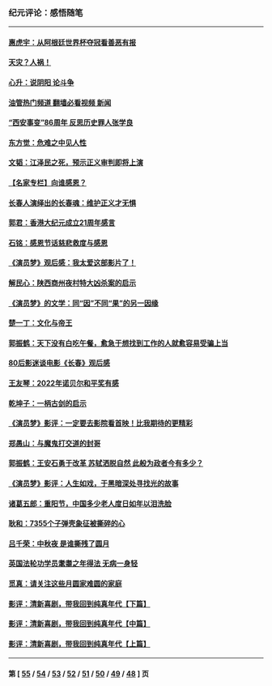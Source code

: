 ### 纪元评论：感悟随笔
---
#### [惠虎宇：从阿根廷世界杯夺冠看善恶有报](../../pages/nsc1035/n13889438.md?01060330) 
#### [天灾？人祸！](../../pages/nsc1035/n13900104.md?01060330) 
#### [心升：说阴阳 论斗争](../../pages/nsc1035/n13885189.md?01060330) 
#### [油管热门频道 翻墙必看视频 新闻](ok?01060330)
#### [“西安事变”86周年 反思历史罪人张学良](../../pages/nsc1035/n13882019.md?01060330) 
#### [东方觉：危难之中见人性](../../pages/nsc1035/n13881549.md?01060330) 
#### [文韬：江泽民之死，预示正义审判即将上演](../../pages/nsc1035/n13877698.md?01060330) 
#### [【名家专栏】向谁感恩？](../../pages/nsc1035/n13873797.md?01060330) 
#### [长春人演绎出的长春魂：维护正义才无惧](../../pages/nsc1035/n13871764.md?01060330) 
#### [郭君：香港大纪元成立21周年感言](../../pages/nsc1035/n13871269.md?01060330) 
#### [石铭：感恩节话慈悲救度与感恩](../../pages/nsc1035/n13869863.md?01060330) 
#### [《演员梦》观后感：我太爱这部影片了！](../../pages/nsc1035/n13866783.md?01060330) 
#### [解民心：陕西商州夜村特大凶杀案的启示](../../pages/nsc1035/n13865339.md?01060330) 
#### [《演员梦》的文学：同“因”不同“果”的另一因缘](../../pages/nsc1035/n13863930.md?01060330) 
#### [楚一丁：文化与帝王](../../pages/nsc1035/n13863143.md?01060330) 
#### [郭振鹤：天下没有白吃午餐，愈急于想找到工作的人就愈容易受骗上当](../../pages/nsc1035/n13860772.md?01060330) 
#### [80后影迷谈电影《长春》观后感](../../pages/nsc1035/n13852708.md?01060330) 
#### [王友琴：2022年诺贝尔和平奖有感](../../pages/nsc1035/n13848079.md?01060330) 
#### [乾坤子：一柄古剑的启示](../../pages/nsc1035/n13841954.md?01060330) 
#### [《演员梦》影评：一定要去影院看首映！比我期待的更精彩](../../pages/nsc1035/n13840865.md?01060330) 
#### [郑愚山：与魔鬼打交道的封哥](../../pages/nsc1035/n13840314.md?01060330) 
#### [郭振鹤：王安石勇于改革 苏轼洒脱自然 此般为政者今有多少？](../../pages/nsc1035/n13836901.md?01060330) 
#### [《演员梦》影评：人生如戏，于黑暗深处寻找光的故事](../../pages/nsc1035/n13832182.md?01060330) 
#### [诸葛五郎：重阳节，中国多少老人度日如年以泪洗脸](../../pages/nsc1035/n13831696.md?01060330) 
#### [耿和：7355个子弹壳象征被撕碎的心](../../pages/nsc1035/n13830612.md?01060330) 
#### [吕千荣：中秋夜 是谁撕残了圆月](../../pages/nsc1035/n13824365.md?01060330) 
#### [英国法轮功学员耄耋之年得法 无病一身轻](../../pages/nsc1035/n13821415.md?01060330) 
#### [觅真：请关注这些月圆家难圆的家庭](../../pages/nsc1035/n13817374.md?01060330) 
#### [影评：清新喜剧，带我回到纯真年代【下篇】](../../pages/nsc1035/n13806698.md?01060330) 
#### [影评：清新喜剧，带我回到纯真年代【中篇】](../../pages/nsc1035/n13806120.md?01060330) 
#### [影评：清新喜剧，带我回到纯真年代【上篇】](../../pages/nsc1035/n13805467.md?01060330) 

---
#### 第 [ [55](./55.md?01060330) / [54](./54.md?01060330) / [53](./53.md?01060330) / [52](./52.md?01060330) / [51](./51.md?01060330) / [50](./50.md?01060330) / [49](./49.md?01060330) / [48](./48.md?01060330) ] 页
